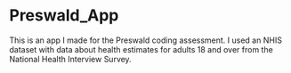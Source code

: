 # Preswald_App
This is an app I made for the Preswald coding assessment. I used an NHIS dataset with data about health estimates for adults 18 and over from the National Health Interview Survey.
